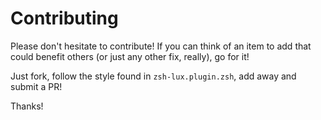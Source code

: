 # Contributing

Please don't hesitate to contribute! If you can think of an item to add that could benefit others (or just any other fix, really), go for it!

Just fork, follow the style found in `zsh-lux.plugin.zsh`, add away and submit a PR!

Thanks!